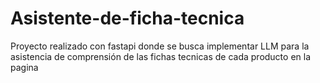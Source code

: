 # Asistente-de-ficha-tecnica
Proyecto realizado con fastapi donde se busca implementar LLM para la asistencia de comprensión de las fichas tecnicas de cada producto en la pagina 
